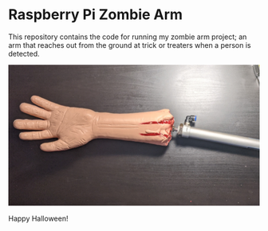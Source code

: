 # Raspberry Pi Zombie Arm
This repository contains the code for running my zombie arm project; an arm that reaches out from the ground at trick or treaters when a person is detected.

![Zombie Arm](images/actuator_hand.png)

Happy Halloween!
